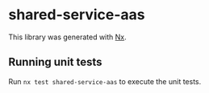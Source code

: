 # shared-service-aas

This library was generated with [Nx](https://nx.dev).

## Running unit tests

Run `nx test shared-service-aas` to execute the unit tests.
